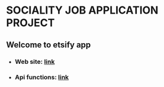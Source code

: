 # SOCIALITY JOB APPLICATION PROJECT

## Welcome to etsify app

- ### Web site: [link](https://etsify-for-sociality.netlify.app/#/)

- ### Api functions: [link](https://sociality4-sl6b2mo6eq-uc.a.run.app/docs)